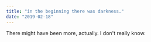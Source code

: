 ```yaml
---
title: "in the beginning there was darkness."
date: "2019-02-18"
---
```

There might have been more, actually. I don't really know.
<!-- / -->

